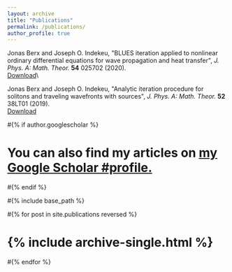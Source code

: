 ```yaml
---
layout: archive
title: "Publications"
permalink: /publications/
author_profile: true
---
```


Jonas Berx and Joseph O. Indekeu, &quot;BLUES iteration applied to nonlinear ordinary differential equations for wave propagation and heat transfer&quot;, <i>J. Phys. A: Math. Theor.</i> <b> 54</b> 025702 (2020).\
[Download](http://berxjonas.github.io/files/pdf/BLUESIteration.pdf)\

Jonas Berx and Joseph O. Indekeu, &quot;Analytic iteration procedure for solitons and traveling wavefronts with sources&quot;, <i>J. Phys. A: Math. Theor.</i> <b> 52</b> 38LT01 (2019).\
[Download](http://BerxJonas.github.io/files/pdf/AnalyticIteration.pdf)

#{% if author.googlescholar %}
#  You can also find my articles on <u><a href="{{author.googlescholar}}">my Google Scholar #profile</a>.</u>
#{% endif %}

#{% include base_path %}

#{% for post in site.publications reversed %}
#  {% include archive-single.html %}
#{% endfor %}

